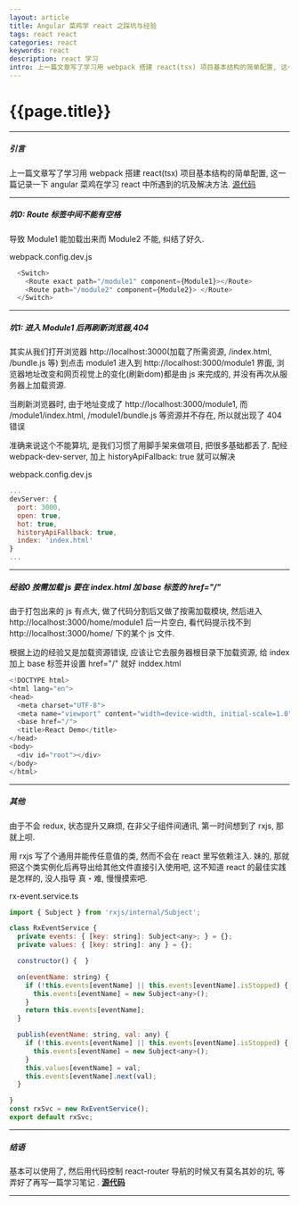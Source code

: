```yaml
--- 
layout: article 
title: Angular 菜鸡学 react 之踩坑与经验
tags: react react
categories: react 
keywords: react 
description: react 学习
intro: 上一篇文章写了学习用 webpack 搭建 react(tsx) 项目基本结构的简单配置, 这一篇记录一下 angular 菜鸡在学习 react 中所遇到的坑及解决方法.
---
```


# {{page.title}}

----
##### 引言 #####
上一篇文章写了学习用 webpack 搭建 react(tsx) 项目基本结构的简单配置, 这一篇记录一下 angular 菜鸡在学习 react 中所遇到的坑及解决方法. 
<a class="d-block" href="https://github.com/ytmjatai/react-demo" target="_blank">源代码</a>

----
##### 坑0:  <span class="text-danger">Route 标签中间不能有空格</span> #####
导致 Module1 能加载出来而 Module2 不能, 纠结了好久.

<abc>webpack.config.dev.js</abc>
```js
  <Switch>
    <Route exact path="/module1" component={Module1}></Route>
    <Route path="/module2" component={Module2}> </Route>
  </Switch>
```

----
##### 坑1:  <span class="text-danger"> 进入 Module1 后再刷新浏览器,404</span> #####

其实从我们打开浏览器 http://localhost:3000(加载了所需资源, /index.html, /bundle.js 等) 到点击 module1 进入到  http://localhost:3000/module1 界面, 浏览器地址改变和网页视觉上的变化(刷新dom)都是由 js 来完成的, 并没有再次从服务器上加载资源.

当刷新浏览器时, 由于地址变成了 http://localhost:3000/module1, 而 /module1/index.html, /module1/bundle.js 等资源并不存在, 所以就出现了 404 错误

准确来说这个不能算坑, 是我们习惯了用脚手架来做项目, 把很多基础都丢了. 配经 webpack-dev-server, 加上 historyApiFallback: true 就可以解决 

<abc>webpack.config.dev.js</abc>
```js
...
devServer: {
  port: 3000,
  open: true,
  hot: true,
  historyApiFallback: true,
  index: 'index.html' 
}
...
```
----

##### 经验0  <span class="text-danger"> 按需加载 js 要在 index.html 加 base 标签的 href="/" </span> #####

由于打包出来的 js 有点大, 做了代码分割后又做了按需加载模块, 然后进入 http://localhost:3000/home/module1 后一片空白,
看代码提示找不到 http://localhost:3000/home/ 下的某个 js 文件.

根据上边的经验又是加载资源错误, 应该让它去服务器根目录下加载资源, 给 index 加上 base 标签并设置 href="/" 就好
<abc>inddex.html</abc>
```js
<!DOCTYPE html>
<html lang="en">
<head>
  <meta charset="UTF-8">
  <meta name="viewport" content="width=device-width, initial-scale=1.0">
  <base href="/">
  <title>React Demo</title>
</head>
<body>
  <div id="root"></div>
</body>
</html>
``` 
----

##### 其他 #####
由于不会 redux, 状态提升又麻烦, 在非父子组件间通讯, 第一时间想到了 rxjs, 那就上呗.

用 rxjs 写了个通用并能传任意值的类, 然而不会在 react 里写依赖注入. 妹的, 那就把这个类实例化后再导出给其他文件直接引入使用吧,
这不知道 react 的最佳实践是怎样的, 没人指导 真・难, 慢慢摸索吧.


<abc>rx-event.service.ts</abc>
```js
import { Subject } from 'rxjs/internal/Subject';

class RxEventService {
  private events: { [key: string]: Subject<any>; } = {};
  private values: { [key: string]: any } = {};

  constructor() {  }

  on(eventName: string) {
    if (!this.events[eventName] || this.events[eventName].isStopped) {
      this.events[eventName] = new Subject<any>();
    }
    return this.events[eventName];
  }

  publish(eventName: string, val: any) {
    if (!this.events[eventName] || this.events[eventName].isStopped) {
      this.events[eventName] = new Subject<any>();
    }
    this.values[eventName] = val;
    this.events[eventName].next(val);
  }

}
const rxSvc = new RxEventService();
export default rxSvc;
``` 
---

##### 结语 #####
基本可以使用了, 然后用代码控制 react-router 导航的时候又有莫名其妙的坑, 等弄好了再写一篇学习笔记 . **[源代码](https://github.com/ytmjatai/react-demo)**

---